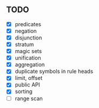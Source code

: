 ## TODO

* [x] predicates
* [x] negation
* [x] disjunction
* [x] stratum
* [x] magic sets
* [x] unification
* [x] aggregation
* [x] duplicate symbols in rule heads
* [x] limit, offset
* [x] public API
* [x] sorting
* [ ] range scan
